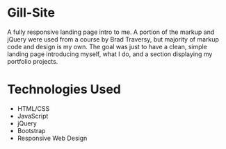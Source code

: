 # Gill-Site
A fully responsive landing page intro to me. A portion of the markup and jQuery were used from a course by Brad Traversy, but majority of markup code and design is my own.  The goal was just to have a clean, simple landing page introducing myself, what I do, and a section displaying my portfolio projects.

# Technologies Used

* HTML/CSS
* JavaScript
* jQuery
* Bootstrap
* Responsive Web Design
